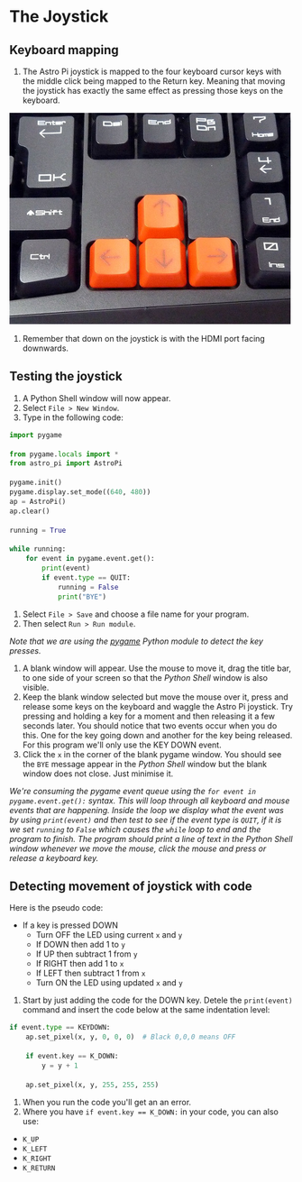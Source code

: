 # The Joystick

## Keyboard mapping

1. The Astro Pi joystick is mapped to the four keyboard cursor keys with the middle click being mapped to the Return key. Meaning that moving the joystick has exactly the same effect as pressing those keys on the keyboard.

  ![](images/cursor_keys.jpg)

1. Remember that down on the joystick is with the HDMI port facing downwards.

## Testing the joystick

1. A Python Shell window will now appear.
1. Select `File > New Window`.
1. Type in the following code:

  ```python
  import pygame
  
  from pygame.locals import *
  from astro_pi import AstroPi
  
  pygame.init()
  pygame.display.set_mode((640, 480))
  ap = AstroPi()
  ap.clear()
  
  running = True
  
  while running:
      for event in pygame.event.get():
          print(event)
          if event.type == QUIT:
              running = False
              print("BYE")
  ```

1. Select `File > Save` and choose a file name for your program.
1. Then select `Run > Run module`.

  *Note that we are using the [pygame](http://www.pygame.org/docs/) Python module to detect the key presses.*

1. A blank window will appear. Use the mouse to move it, drag the title bar, to one side of your screen so that the *Python Shell* window is also visible.
1. Keep the blank window selected but move the mouse over it, press and release some keys on the keyboard and waggle the Astro Pi joystick. Try pressing and holding a key for a moment and then releasing it a few seconds later. You should notice that two events occur when you do this. One for the key going down and another for the key being released. For this program we'll only use the KEY DOWN event.
1. Click the `x` in the corner of the blank pygame window. You should see the `BYE` message appear in the *Python Shell* window but the blank window does not close. Just minimise it.

  *We're consuming the pygame event queue using the `for event in pygame.event.get():` syntax. This will loop through all keyboard and mouse events that are happening. Inside the loop we display what the event was by using `print(event)` and then test to see if the event type is `QUIT`, if it is we set `running` to `False` which causes the `while` loop to end and the program to finish. The program should print a line of text in the Python Shell window whenever we move the mouse, click the mouse and press or release a keyboard key.*
  
## Detecting movement of joystick with code

Here is the pseudo code:

  - If a key is pressed DOWN
    - Turn OFF the LED using current `x` and `y`
    - If DOWN then add 1 to `y`
    - If UP then subtract 1 from `y`
    - If RIGHT then add 1 to `x`
    - If LEFT then subtract 1 from `x`
    - Turn ON the LED using updated `x` and `y`

1. Start by just adding the code for the DOWN key. Detele the `print(event)` command and insert the code below at the same indentation level:

  ```python
  if event.type == KEYDOWN:
      ap.set_pixel(x, y, 0, 0, 0)  # Black 0,0,0 means OFF
      
      if event.key == K_DOWN:
          y = y + 1
      
      ap.set_pixel(x, y, 255, 255, 255)
  ```

1. When you run the code you'll get an an error. 
1. Where you have `if event.key == K_DOWN:` in your code, you can also use:

  - `K_UP`
  - `K_LEFT`
  - `K_RIGHT`
  - `K_RETURN`
